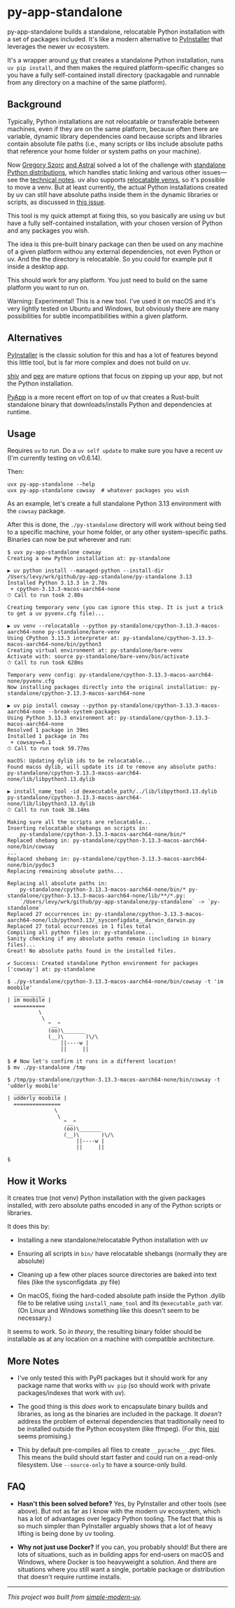 # py-app-standalone

py-app-standalone builds a standalone, relocatable Python installation with a set of
packages included. It's like a modern alternative to
[PyInstaller](https://github.com/pyinstaller/pyinstaller) that leverages the newer uv
ecosystem.

It's a wrapper around [uv](https://github.com/astral-sh/uv) that creates a standalone
Python installation, runs `uv pip install`, and then makes the required
platform-specific changes so you have a fully self-contained install directory
(packagable and runnable from any directory on a machine of the same platform).

## Background

Typically, Python installations are not relocatable or transferable between machines,
even if they are on the same platform, because often there are variable, dynamic library
dependencies oand because scripts and libraries contain absolute file paths (i.e., many
scripts or libs include absolute paths that reference your home folder or system paths
on your machine).

Now [Gregory Szorc](https://github.com/indygreg)
[and Astral](https://astral.sh/blog/python-build-standalone) solved a lot of the
challenge with
[standalone Python distributions](https://github.com/astral-sh/python-build-standalone),
which handles static linking and various other issues—see the
[technical notes](https://gregoryszorc.com/docs/python-build-standalone/main/technotes.html).
uv also supports [relocatable venvs](https://github.com/astral-sh/uv/pull/5515), so it's
possible to move a venv.
But at least currently, the actual Python installations created by uv can still have
absolute paths inside them in the dynamic libraries or scripts, as discussed in
[this issue](https://github.com/astral-sh/uv/issues/2389).

This tool is my quick attempt at fixing this, so you basically are using uv but have a
fully self-contained installation, with your chosen version of Python and any packages
you wish.

The idea is this pre-built binary package can then be used on any machine of a given
platform withou any external dependencies, not even Python or uv.
And the the directory is relocatable.
So you could for example put it inside a desktop app.

This should work for any platform.
You just need to build on the same platform you want to run on.

Warning: Experimental!
This is a new tool. I've used it on macOS and it's very lightly tested on Ubuntu and
Windows, but obviously there are many possibilities for subtle incompatibilities within
a given platform.

## Alternatives

[PyInstaller](https://github.com/pyinstaller/pyinstaller) is the classic solution for
this and has a lot of features beyond this little tool, but is far more complex and does
not build on uv.

[shiv](https://github.com/linkedin/shiv) and [pex](https://github.com/pex-tool/pex) are
mature options that focus on zipping up your app, but not the Python installation.

[PyApp](https://github.com/ofek/pyapp) is a more recent effort on top of uv that creates
a Rust-built standalone binary that downloads/installs Python and dependencies at
runtime.

## Usage

Requires `uv` to run.
Do a `uv self update` to make sure you have a recent uv (I'm currently testing on
v0.6.14).

Then:

```shell
uvx py-app-standalone --help
uvx py-app-standalone cowsay  # whatever packages you wish
```

As an example, let's create a full standalone Python 3.13 environment with the `cowsay`
package.

After this is done, the `./py-standalone` directory will work without being tied to a
specific machine, your home folder, or any other system-specific paths.
Binaries can now be put wherever and run:

```log
$ uvx py-app-standalone cowsay
Creating a new Python installation at: py-standalone

▶ uv python install --managed-python --install-dir /Users/levy/wrk/github/py-app-standalone/py-standalone 3.13
Installed Python 3.13.3 in 2.78s
 + cpython-3.13.3-macos-aarch64-none
⏱ Call to run took 2.80s

Creating temporary venv (you can ignore this step. It is just a trick to get a uv pyvenv.cfg file)...

▶ uv venv --relocatable --python py-standalone/cpython-3.13.3-macos-aarch64-none py-standalone/bare-venv
Using CPython 3.13.3 interpreter at: py-standalone/cpython-3.13.3-macos-aarch64-none/bin/python3
Creating virtual environment at: py-standalone/bare-venv
Activate with: source py-standalone/bare-venv/bin/activate
⏱ Call to run took 628ms

Temporary venv config: py-standalone/cpython-3.13.3-macos-aarch64-none/pyvenv.cfg
Now installing packages directly into the original installation: py-standalone/cpython-3.13.3-macos-aarch64-none

▶ uv pip install cowsay --python py-standalone/cpython-3.13.3-macos-aarch64-none --break-system-packages
Using Python 3.13.3 environment at: py-standalone/cpython-3.13.3-macos-aarch64-none
Resolved 1 package in 39ms
Installed 1 package in 7ms
 + cowsay==6.1
⏱ Call to run took 59.77ms

macOS: Updating dylib ids to be relocatable...
Found macos dylib, will update its id to remove any absolute paths: py-standalone/cpython-3.13.3-macos-aarch64-none/lib/libpython3.13.dylib

▶ install_name_tool -id @executable_path/../lib/libpython3.13.dylib py-standalone/cpython-3.13.3-macos-aarch64-none/lib/libpython3.13.dylib
⏱ Call to run took 38.14ms

Making sure all the scripts are relocatable...
Inserting relocatable shebangs on scripts in:
    py-standalone/cpython-3.13.3-macos-aarch64-none/bin/*
Replaced shebang in: py-standalone/cpython-3.13.3-macos-aarch64-none/bin/cowsay
...
Replaced shebang in: py-standalone/cpython-3.13.3-macos-aarch64-none/bin/pydoc3
Replacing remaining absolute paths...

Replacing all absolute paths in:
    py-standalone/cpython-3.13.3-macos-aarch64-none/bin/* py-standalone/cpython-3.13.3-macos-aarch64-none/lib/**/*.py:
    `/Users/levy/wrk/github/py-app-standalone/py-standalone` -> `py-standalone`
Replaced 27 occurrences in: py-standalone/cpython-3.13.3-macos-aarch64-none/lib/python3.13/_sysconfigdata__darwin_darwin.py
Replaced 27 total occurrences in 1 files total
Compiling all python files in: py-standalone...
Sanity checking if any absolute paths remain (including in binary files)...
Great! No absolute paths found in the installed files.

✔ Success: Created standalone Python environment for packages ['cowsay'] at: py-standalone

$ ./py-standalone/cpython-3.13.3-macos-aarch64-none/bin/cowsay -t 'im moobile'
  __________
| im moobile |
  ==========
          \
           \
             ^__^
             (oo)\_______
             (__)\       )\/\
                 ||----w |
                 ||     ||

$ # Now let's confirm it runs in a different location!
$ mv ./py-standalone /tmp

$ /tmp/py-standalone/cpython-3.13.3-macos-aarch64-none/bin/cowsay -t 'udderly moobile'
  _______________
| udderly moobile |
  ===============
               \
                \
                  ^__^
                  (oo)\_______
                  (__)\       )\/\
                      ||----w |
                      ||     ||

$
```

## How it Works

It creates true (not venv) Python installation with the given packages installed, with
zero absolute paths encoded in any of the Python scripts or libraries.

It does this by:

- Installing a new standalone/relocatable Python installation with uv

- Ensuring all scripts in `bin/` have relocatable shebangs (normally they are absolute)

- Cleaning up a few other places source directories are baked into text files (like the
  sysconfigdata .py file)

- On macOS, fixing the hard-coded absolute path inside the Python .dylib file to be
  relative using `install_name_tool` and its `@executable_path` var.
  (On Linux and Windows something like this doesn't seem to be necessary.)

It seems to work.
So *in theory*, the resulting binary folder should be installable as at
any location on a machine with compatible architecture.

## More Notes

- I've only tested this with PyPI packages but it should work for any package name that
  works with `uv pip` (so should work with private packages/indexes that work with uv).

- The good thing is this *does* work to encapsulate binary builds and libraries, as long
  as the binaries are included in the package.
  It *doesn't* address the problem of external dependencies that traditionally need to
  be installed outside the Python ecosystem (like ffmpeg).
  (For this, [pixi](https://github.com/prefix-dev/pixi/) seems promising.)

- This by default pre-compiles all files to create `__pycache__` .pyc files.
  This means the build should start faster and could run on a read-only filesystem.
  Use `--source-only` to have a source-only build.

## FAQ

- **Hasn't this been solved before?** Yes, by PyInstaller and other tools (see above).
  But not as far as I know with the modern uv ecosystem, which has a lot of advantages
  over legacy Python tooling.
  The fact that this is so much simpler than PyInstaller arguably shows that a lot of
  heavy lifting is being done by uv tooling.

- **Why not just use Docker?** If you can, you probably should!
  But there are lots of situations, such as in building apps for end-users on macOS and
  Windows, where Docker is too heavyweight a solution.
  And there are situations where you still want a single, portable package or
  distribution that doesn't require runtime installs.

* * *

*This project was built from
[simple-modern-uv](https://github.com/jlevy/simple-modern-uv).*
